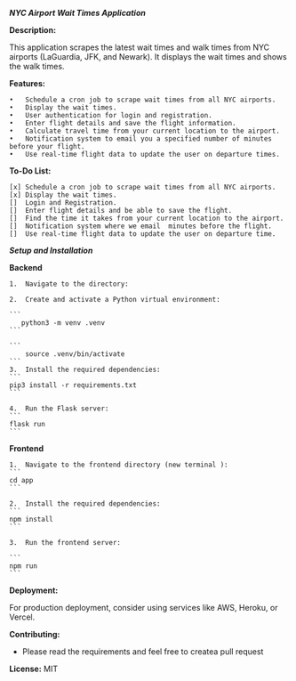 **_NYC Airport Wait Times Application_**

**Description:**

This application scrapes the latest wait times and walk times from NYC airports (LaGuardia, JFK, and Newark). It displays the wait times and shows the walk times.

**Features:**

    •	Schedule a cron job to scrape wait times from all NYC airports.
    •	Display the wait times.
    •	User authentication for login and registration.
    •	Enter flight details and save the flight information.
    •	Calculate travel time from your current location to the airport.
    •	Notification system to email you a specified number of minutes before your flight.
    •	Use real-time flight data to update the user on departure times.

**To-Do List:**

    [x] Schedule a cron job to scrape wait times from all NYC airports.
    [x]	Display the wait times.
    []	Login and Registration.
    []	Enter flight details and be able to save the flight.
    []	Find the time it takes from your current location to the airport.
    []	Notification system where we email  minutes before the flight.
    []	Use real-time flight data to update the user on departure time.

**_Setup and Installation_**

**Backend**

    1.	Navigate to the directory:

    2.	Create and activate a Python virtual environment:

    ```
       python3 -m venv .venv
    ```

    ```
        source .venv/bin/activate
    ```
    3.	Install the required dependencies:
    ```
    pip3 install -r requirements.txt
    ```

    4.	Run the Flask server:
    ```
    flask run
    ```

**Frontend**

    1.	Navigate to the frontend directory (new terminal ):
    ```
    cd app
    ```

    2.	Install the required dependencies:
    ```
    npm install
    ```

    3.	Run the frontend server:

    ```
    npm run
    ```

**Deployment:**

For production deployment, consider using services like AWS, Heroku, or Vercel.

**Contributing:**

- Please read the requirements and feel free to createa pull request

**License:** MIT
